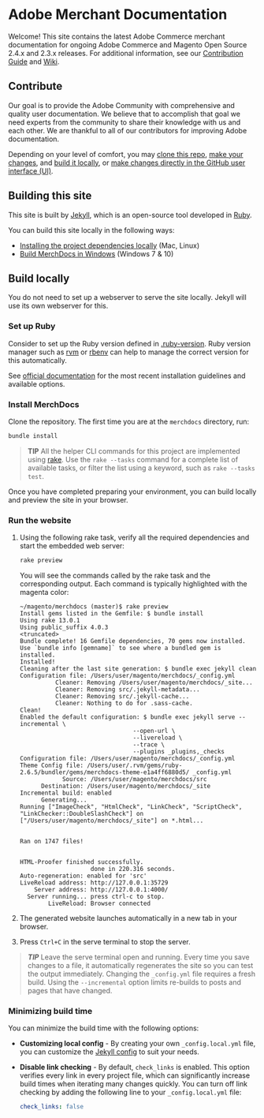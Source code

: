 # Adobe Merchant Documentation

Welcome! This site contains the latest Adobe Commerce merchant documentation for ongoing Adobe Commerce and Magento Open Source 2.4.x and 2.3.x releases. For additional information, see our [Contribution Guide](https://github.com/magento/merchdocs/blob/master/.github/CONTRIBUTING.md) and [Wiki](https://github.com/magento/merchdocs/wiki).

## Contribute

Our goal is to provide the Adobe Community with comprehensive and quality user documentation. We believe that to accomplish that goal we need experts from the community to share their knowledge with us and each other. We are thankful to all of our contributors for improving Adobe documentation.

Depending on your level of comfort, you may [clone this repo](#install-merchdocs), [make your changes](https://github.com/magento/merchdocs/wiki/Writing-Content#write-like-a-developer), and [build it locally](#build-locally), or [make changes directly in the GitHub user interface (UI)](https://github.com/magento/merchdocs/wiki/Writing-Content#write-in-github).

## Building this site

This site is built by [Jekyll](https://jekyllrb.com/), which is an open-source tool developed in [Ruby](https://www.ruby-lang.org/en/).

You can build this site locally in the following ways:

- [Installing the project dependencies locally](#build-locally) (Mac, Linux)
- [Build MerchDocs in Windows](https://github.com/magento/merchdocs/wiki/Build-Merchant-Documentation-in-Windows) (Windows 7 & 10)

## Build locally

You do not need to set up a webserver to serve the site locally. Jekyll will use its own webserver for this.

### Set up Ruby

Consider to set up the Ruby version defined in [.ruby-version](.ruby-version).
Ruby version manager such as [rvm](https://www.ruby-lang.org/en/documentation/installation/#rvm) or [rbenv](https://www.ruby-lang.org/en/documentation/installation/#rbenv) can help to manage the correct version for this automatically.

See [official documentation](https://www.ruby-lang.org/en/documentation/installation/) for the most recent installation guidelines and available options.

### Install MerchDocs

Clone the repository. The first time you are at the `merchdocs` directory, run:

```bash
bundle install
```

>**TIP**
>All the helper CLI commands for this project are implemented using [rake](https://github.com/ruby/rake).
Use the `rake --tasks` command for a complete list of available tasks, or filter the list using a keyword, such as `rake --tasks test`.

Once you have completed preparing your environment, you can build locally and preview the site in your browser.

### Run the website

1. Using the following rake task, verify all the required dependencies and start the embedded web server:

   ```bash
   rake preview
   ```

   You will see the commands called by the rake task and the corresponding output. Each command is typically highlighted with the magenta color:

   ```terminal
   ~/magento/merchdocs (master)$ rake preview
   Install gems listed in the Gemfile: $ bundle install
   Using rake 13.0.1
   Using public_suffix 4.0.3
   <truncated>
   Bundle complete! 16 Gemfile dependencies, 70 gems now installed.
   Use `bundle info [gemname]` to see where a bundled gem is installed.
   Installed!
   Cleaning after the last site generation: $ bundle exec jekyll clean
   Configuration file: /Users/user/magento/merchdocs/_config.yml
             Cleaner: Removing /Users/user/magento/merchdocs/_site...
             Cleaner: Removing src/.jekyll-metadata...
             Cleaner: Removing src/.jekyll-cache...
             Cleaner: Nothing to do for .sass-cache.
   Clean!
   Enabled the default configuration: $ bundle exec jekyll serve --incremental \
                                   --open-url \
                                   --livereload \
                                   --trace \
                                   --plugins _plugins,_checks
   Configuration file: /Users/user/magento/merchdocs/_config.yml
   Theme Config file: /Users/user/.rvm/gems/ruby-2.6.5/bundler/gems/merchdocs-theme-e1a4ff6880d5/ _config.yml
               Source: /Users/user/magento/merchdocs/src
         Destination: /Users/user/magento/merchdocs/_site
   Incremental build: enabled
         Generating...
   Running ["ImageCheck", "HtmlCheck", "LinkCheck", "ScriptCheck",  "LinkChecker::DoubleSlashCheck"] on ["/Users/user/magento/merchdocs/_site"] on *.html...


   Ran on 1747 files!


   HTML-Proofer finished successfully.
                       done in 220.316 seconds.
   Auto-regeneration: enabled for 'src'
   LiveReload address: http://127.0.0.1:35729
       Server address: http://127.0.0.1:4000/
     Server running... press ctrl-c to stop.
           LiveReload: Browser connected
   ```

1. The generated website launches automatically in a new tab in your browser.
1. Press `Ctrl+C` in the serve terminal to stop the server.

> ***TIP***
> Leave the serve terminal open and running. Every time you save changes to a file, it automatically regenerates the site so you can test the output immediately. Changing the `_config.yml` file requires a fresh build. Using the `--incremental` option limits re-builds to posts and pages that have changed.

### Minimizing build time

You can minimize the build time with the following options:

- **Customizing local config** - By creating your own `_config.local.yml` file, you can customize the [Jekyll config](https://jekyllrb.com/docs/configuration/options/) to suit your needs.

- **Disable link checking** - By default, `check_links` is enabled. This option verifies every link in every project file, which can significantly increase build times when iterating many changes quickly. You can turn off link checking by adding the following line to your `_config.local.yml` file:

   ```yaml
   check_links: false
   ```
